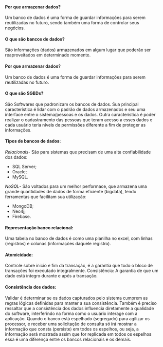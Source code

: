 #### Por que armazenar dados?

Um banco de dados é uma forma de guardar informações para serem reutilizadas no futuro, sendo também uma forma de controlar seus negócios.

#### O que são bancos de dados?

São informações (dados) armazenados em algum lugar que poderão ser reaproveitados em determinado momento.

#### Por que armazenar dados?

Um banco de dados é uma forma de guardar informações para serem reutilizadas no futuro.

#### O que são SGBDs?

São Softwares que padronizam os bancos de dados. 
Sua principal característica é lidar com o padrão de dados armazenados e seu uma interface entre o sistema/pessoas e os dados.
Outra característica é poder realizar o cadastramento das pessoas que teram acesso a esses dados e cada usuário teria níveis de permissões diferente a fim de proteger as informações.

#### Tipos de bancos de dados:

_Relacionais_- São para sistemas que precisam de uma alta confiabilidade dos dados:
- SQL Server;
- Oracle;
- MySQL.

_NoSQL_- São voltados para um melhor performace, que armazena uma grande quantidades de dados de forma eficiente (bigdata), tendo ferramentas que facilitam sua utilização:
- MongoDB;
- Neo4j;
- Firebase.

#### Representação banco relacional:

Uma tabela no banco de dados é como uma planilha no excel, com linhas (registros) e colunas (informações daquele registro).

#### Atomicidade:

Controle sobre inicio e fim da transação, é a garantia que todo o bloco de transações foi executado integralmente. 
Consistência: A garantia de que um dado está íntegro durante e após a transação.

#### Consistência dos dados:

Validar é determinar se os dados capturados pelo sistema cumprem as regras lógicas definidas para manter a sua consistência. 
Também é preciso ressaltar que a consistência dos dados influencia diretamente a qualidade do software, interferindo na forma como o usuário interage com a aplicação.
Quando o banco está espelhado (segregado) para agilizar os processor, e receber uma solicitação de consulta só irá mostrar a informação que consta (persiste) em todos os espelhos, ou seja, a informação será mostrada assim que for replicada em todos os espelhos essa é uma diferença entre os bancos relacionais e os demais.  



